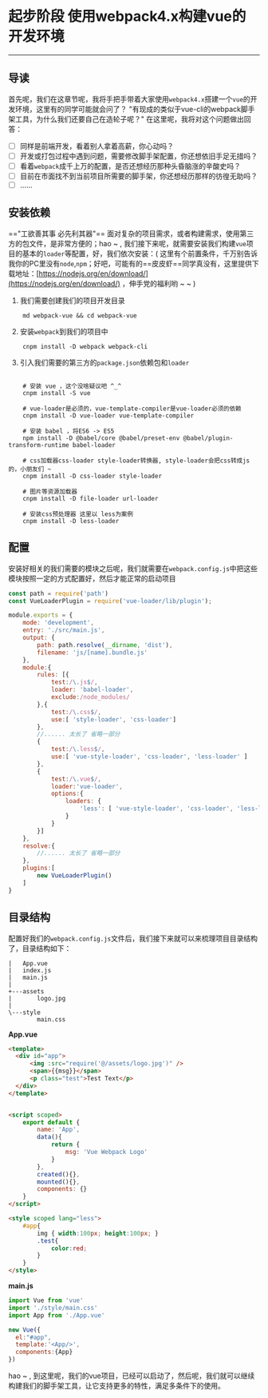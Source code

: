 # 起步阶段 使用webpack4.x构建vue的开发环境
---
## 导读

首先呢，我们在这章节呢，我将手把手带着大家使用`webpack4.x`搭建一个`vue`的开发环境，这里有的同学可能就会问了？
"有现成的类似于vue-cli的webpack脚手架工具，为什么我们还要自己在造轮子呢？" 在这里呢，我将对这个问题做出回答：

- [ ] 同样是前端开发，看着别人拿着高薪，你心动吗？
- [ ] 开发或打包过程中遇到问题，需要修改脚手架配置，你还想依旧手足无措吗？
- [ ] 看着`webpack`成千上万的配置，是否还想经历那种头昏脑涨的辛酸史吗？
- [ ] 目前在市面找不到当前项目所需要的脚手架，你还想经历那样的彷徨无助吗？
- [ ] ……

## 安装依赖

=="工欲善其事 必先利其器"== 面对复杂的项目需求，或者构建需求，使用第三方的包文件，是非常方便的；hao ~ , 我们接下来呢，就需要安装我们构建`vue`项目的基本的`loader`等配置，好，我们依次安装：( 这里有个前置条件，千万别告诉我你的PC里没有`node`,`npm`；好吧，可能有的==皮皮虾==同学真没有，这里提供下载地址：[https://nodejs.org/en/download/](https://nodejs.org/en/download/) ，伸手党的福利哟 ~ ~  ) 


1. 我们需要创建我们的项目开发目录

```shell
    md webpack-vue && cd webpack-vue
```

2. 安装`webpack`到我们的项目中

```shell
    cnpm install -D webpack webpack-cli
```

3. 引入我们需要的第三方的`package.json`依赖包和`loader`

```shell

    # 安装 vue ，这个没啥疑议吧 ^_^
    cnpm install -S vue 

    # vue-loader是必须的，vue-template-compiler是vue-loader必须的依赖
    cnpm install -D vue-loader vue-template-compiler 

    # 安装 babel ，将ES6 -> ES5
    npm install -D @babel/core @babel/preset-env @babel/plugin-transform-runtime babel-loader

    # css加载器css-loader style-loader转换器, style-loader会把css转成js的，小朋友们 ~
    cnpm install -D css-loader style-loader

    # 图片等资源加载器
    cnpm install -D file-loader url-loader

    # 安装css预处理器 这里以 less为案例
    cnpm install -D less-loader

```

## 配置

安装好相关的我们需要的模块之后呢，我们就需要在`webpack.config.js`中把这些模块按照一定的方式配置好，然后才能正常的启动项目
```js
const path = require('path')
const VueLoaderPlugin = require('vue-loader/lib/plugin');

module.exports = {
    mode: 'development',
    entry: './src/main.js',
    output: {
        path: path.resolve(__dirname, 'dist'),
        filename: 'js/[name].bundle.js'
    },
    module:{
        rules: [{
            test:/\.js$/, 
            loader: 'babel-loader', 
            exclude:/node_modules/
        },{
            test:/\.css$/,
            use:[ 'style-loader', 'css-loader']
        },
        //...... 太长了 省略一部分
        {
            test:/\.less$/,
            use:[ 'vue-style-loader', 'css-loader', 'less-loader' ]
        },
        {
            test:/\.vue$/,
            loader:'vue-loader',
            options:{
                loaders: {
                    'less': [ 'vue-style-loader', 'css-loader', 'less-loader']
                }
            }
        }]
    },
    resolve:{
        //...... 太长了 省略一部分
    },
    plugins:[
        new VueLoaderPlugin()
    ]
}
```

## 目录结构

配置好我们的`webpack.config.js`文件后，我们接下来就可以来梳理项目目录结构了，目录结构如下：

```shell
|   App.vue
|   index.js
|   main.js
|
+---assets
|       logo.jpg
|
\---style
        main.css
```

**App.vue**

```html
<template>
  <div id="app">
      <img :src="require('@/assets/logo.jpg')" />
      <span>{{msg}}</span>
      <p class="test">Test Text</p>
  </div>
</template>


<script scoped>
    export default {
        name: 'App',
        data(){
            return {
                msg: 'Vue Webpack Logo'
            } 
        },
        created(){},
        mounted(){},
        components: {}
    }
</script>

<style scoped lang="less">
    #app{
        img { width:100px; height:100px; }
        .test{
            color:red; 
        }
    }
</style>
```

**main.js**

```js
import Vue from 'vue'
import './style/main.css'
import App from './App.vue'

new Vue({
  el:"#app",
  template:'<App/>',
  components:{App}
})

```

hao ~ , 到这里呢，我们的vue项目，已经可以启动了，然后呢，我们就可以继续构建我们的脚手架工具，让它支持更多的特性，满足多条件下的使用。 














